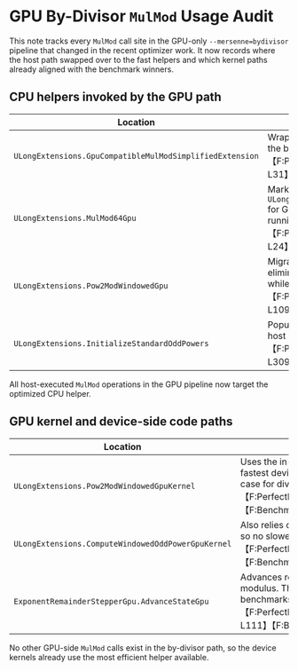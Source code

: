 # GPU By-Divisor `MulMod` Usage Audit

This note tracks every `MulMod` call site in the GPU-only `--mersenne=bydivisor` pipeline that changed in the recent optimizer work. It now records where the host path swapped over to the fast helpers and which kernel paths already aligned with the benchmark winners.

## CPU helpers invoked by the GPU path

| Location | Notes |
| --- | --- |
| `ULongExtensions.GpuCompatibleMulModSimplifiedExtension` | Wraps `GpuUInt128.MulModSimplified` so host code mirrors the benchmark winner without reimplementing GPU logic.【F:PerfectNumbers.Core/ULongExtensions.Gpu.cs†L23-L31】 |
| `ULongExtensions.MulMod64Gpu` | Marked obsolete; migrate to `ULongExtensions.GpuCompatibleMulModSimplifiedExtension` for GPU-compatible host code or `GpuUInt128.MulMod` when running inside kernels.【F:PerfectNumbers.Core/ULongExtensions.Gpu.cs†L17-L24】 |
| `ULongExtensions.Pow2ModWindowedGpu` | Migrated to call `MulMod64` for every square and multiply, eliminating the 6–18× slowdown that the shim introduced while executing on the host.【F:PerfectNumbers.Core/ULongExtensions.Gpu.cs†L39-L109】 |
| `ULongExtensions.InitializeStandardOddPowers` | Populates the odd-power table through `MulMod64`, so the host setup costs now match the CPU benchmark baseline.【F:PerfectNumbers.Core/ULongExtensions.Gpu.cs†L286-L309】 |

All host-executed `MulMod` operations in the GPU pipeline now target the optimized CPU helper.

## GPU kernel and device-side code paths

| Location | Notes |
| --- | --- |
| `ULongExtensions.Pow2ModWindowedGpuKernel` | Uses the in-place `GpuUInt128.MulMod` helper, which benchmarks as the fastest device-compatible option when the modulus fits in 64 bits—the case for divisor scans.【F:PerfectNumbers.Core/ULongExtensions.Gpu.cs†L112-L149】【F:Benchmarks.txt†L604-L614】 |
| `ULongExtensions.ComputeWindowedOddPowerGpuKernel` | Also relies on the in-place helper while iterating the odd-power ladder, so no slower variants are in play.【F:PerfectNumbers.Core/ULongExtensions.Gpu.cs†L153-L181】【F:Benchmarks.txt†L604-L614】 |
| `ExponentRemainderStepperGpu.AdvanceStateGpu` | Advances residues via `_currentResidue.MulMod` with the cached modulus. This matches the in-place approach validated by the GPU benchmarks, so nothing to fix here.【F:PerfectNumbers.Core/Gpu/ExponentRemainderStepperGpu.cs†L99-L111】【F:Benchmarks.txt†L604-L614】 |

No other GPU-side `MulMod` calls exist in the by-divisor path, so the device kernels already use the most efficient helper available.
